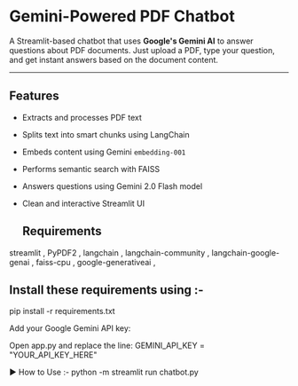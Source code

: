 # Gemini-Powered PDF Chatbot

A Streamlit-based chatbot that uses **Google's Gemini AI** to answer questions about PDF documents. Just upload a PDF, type your question, and get instant answers based on the document content.

---

## Features

- Extracts and processes PDF text
- Splits text into smart chunks using LangChain
- Embeds content using Gemini `embedding-001`
- Performs semantic search with FAISS
- Answers questions using Gemini 2.0 Flash model
- Clean and interactive Streamlit UI

  ## Requirements
streamlit ,
PyPDF2 ,
langchain ,
langchain-community ,
langchain-google-genai ,
faiss-cpu ,
google-generativeai ,

## Install these requirements using :-
pip install -r requirements.txt

Add your Google Gemini API key:

Open app.py and replace the line:
GEMINI_API_KEY = "YOUR_API_KEY_HERE"

▶️ How to Use :-
python -m streamlit run chatbot.py
